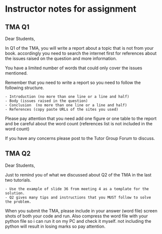 

#  Instructor notes for assignment 

 	
## TMA Q1

Dear Students,

In Q1 of the TMA, you will write a report about a topic that is not from your book. accordingly you need to search the internet first for references about the issues raised on the question and more information.

You have a limited number of words that could only cover the issues mentioned.

Remember that you need to write a report so you need to follow the following structure.

    - Introduction (no more than one line or a line and half)
    - Body (issues raised in the question)
    - Conclusion  (no more than one line or a line and half)
    - References (copy paste URLs of the sites you used)

Please pay attention that you need add one figure or one table to the report and be careful about the word count (references list is not included in the word count)

If you have any concerns please post to the Tutor Group Forum to discuss.



## TMA Q2

Dear Students,

Just to remind you of what we discussed about Q2 of the TMA in the last two tutorials.

    - Use the example of slide 36 from meeting 4 as a template for the solution.
    - Q2 gives many tips and instructions that you MUST follow to solve the problem.
    
When you submit the TMA, please include in your answer (word file) screen shots of both your code and run. Also compress the word file with your python file so i can run it on my PC and check it myself. not including the python will result in losing marks so pay attention.
